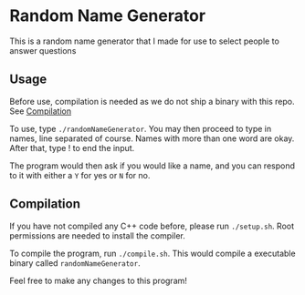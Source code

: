 # Random Name Generator

This is a random name generator that I made for use to select people to answer questions

## Usage

Before use, compilation is needed as we do not ship a binary with this repo. See [Compilation](#Compile)

To use, type `./randomNameGenerator`. You may then proceed to type in names, line separated of course. Names with more than one word are okay.
After that, type ! to end the input.

The program would then ask if you would like a name, and you can respond to it with either a `Y` for yes or `N` for no.

## Compilation <a name="Compile"></a>

If you have not compiled any C++ code before, please run `./setup.sh`. Root permissions are needed to install the compiler.

To compile the program, run `./compile.sh`. This would compile a executable binary called `randomNameGenerator`. 


Feel free to make any changes to this program!

